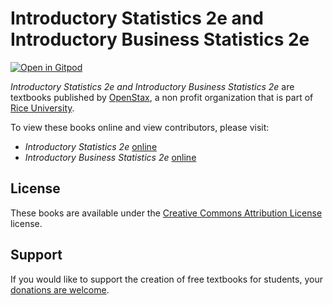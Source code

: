 # Introductory Statistics 2e and Introductory Business Statistics 2e

[![Open in Gitpod](https://gitpod.io/button/open-in-gitpod.svg)](https://gitpod.io/from-referrer/)

_Introductory Statistics 2e and Introductory Business Statistics 2e_ are textbooks published by [OpenStax](https://openstax.org/), a non profit organization that is part of [Rice University](https://www.rice.edu/).

To view these books online and view contributors, please visit:
- _Introductory Statistics 2e_ [online](https://openstax.org/details/books/introductory-statistics-2e)
- _Introductory Business Statistics 2e_ [online](https://openstax.org/details/books/introductory-business-statistics-2e)

## License
These books are available under the [Creative Commons Attribution License](./LICENSE) license.

## Support
If you would like to support the creation of free textbooks for students, your [donations are welcome](https://riceconnect.rice.edu/donation/support-openstax-banner).
